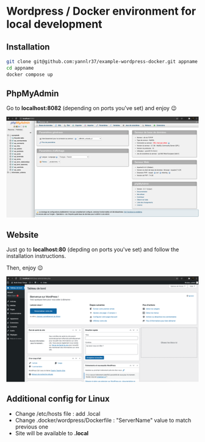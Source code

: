 # Wordpress / Docker environment for local development

## Installation

```bash
git clone git@github.com:yannlr37/example-wordpress-docker.git appname
cd appname
docker compose up
```

## PhpMyAdmin

Go to **localhost:8082** (depending on ports you've set) and enjoy :wink:

![DB Admin](assets/img/phpmyadmin.png)

## Website

Just go to **localhost:80** (depding on ports you've set) and follow the installation instructions.

Then, enjoy :wink:

![Wordpress](assets/img/website.png)

## Additional config for Linux

* Change /etc/hosts file : add <project>.local
* Change .docker/wordpress/Dockerfile : "ServerName" value to match previous one
* Site will be available to **<project>.local**
